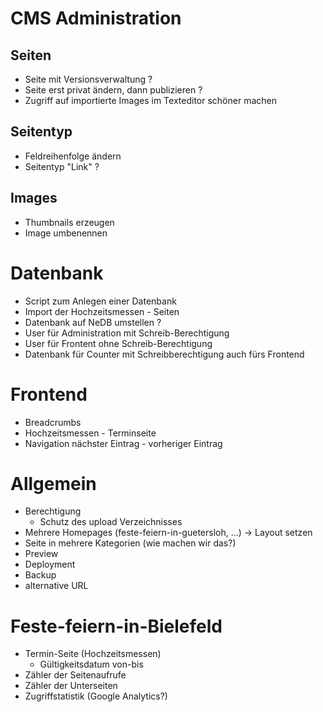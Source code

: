 CMS Administration
==================

Seiten
------
- Seite mit Versionsverwaltung ?
- Seite erst privat ändern, dann publizieren ?
- Zugriff auf importierte Images im Texteditor schöner machen

Seitentyp
---------
- Feldreihenfolge ändern
- Seitentyp "Link" ?

Images
------
- Thumbnails erzeugen
- Image umbenennen

Datenbank
=========
- Script zum Anlegen einer Datenbank
- Import der Hochzeitsmessen - Seiten
- Datenbank auf NeDB umstellen ?
- User für Administration mit Schreib-Berechtigung
- User für Frontent ohne Schreib-Berechtigung
- Datenbank für Counter mit Schreibberechtigung auch fürs Frontend

Frontend
========
- Breadcrumbs
- Hochzeitsmessen - Terminseite
- Navigation nächster Eintrag - vorheriger Eintrag

Allgemein
=========
- Berechtigung
  - Schutz des upload Verzeichnisses
- Mehrere Homepages (feste-feiern-in-guetersloh, ...) -> Layout setzen
- Seite in mehrere Kategorien (wie machen wir das?)
- Preview
- Deployment
- Backup
- alternative URL

Feste-feiern-in-Bielefeld
=========================
- Termin-Seite (Hochzeitsmessen)
    - Gültigkeitsdatum von-bis
- Zähler der Seitenaufrufe
- Zähler der Unterseiten
- Zugriffstatistik (Google Analytics?)
